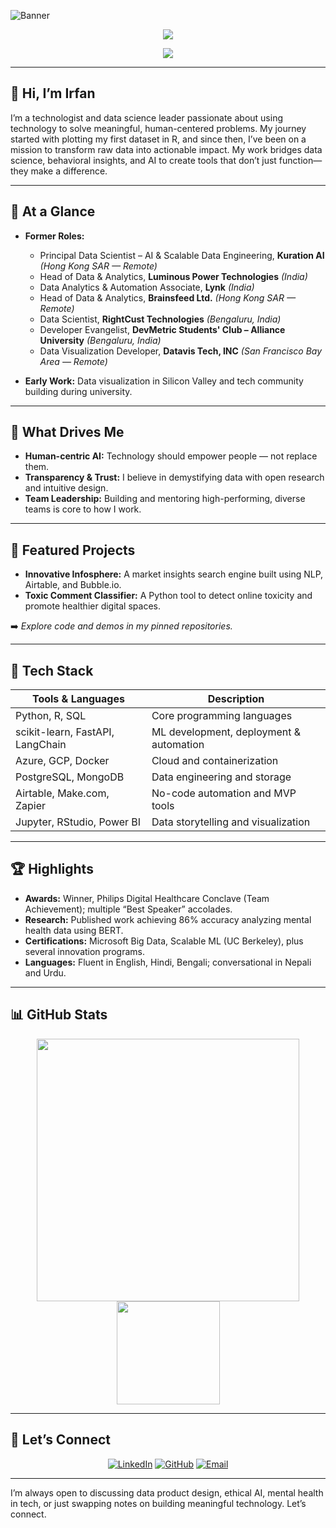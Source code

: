 ![Banner](https://media.licdn.com/dms/image/v2/D5616AQE0lgDvOv59mA/profile-displaybackgroundimage-shrink_350_1400/B56Zg7vf7GHUAc-/0/1753348964564?e=1757548800&v=beta&t=ZEkYJe-Cuk8-r0kd7kgoyXhs6xzwweGF8yk4ZPsXVao)

<p align="center">
  <img src="https://readme-typing-svg.herokuapp.com?color=0077B5&size=28&center=true&vCenter=true&width=650&height=50&lines=Vision+Architect+%7C+Impact+Maker" />
</p>
<p align="center">
  <img src="https://readme-typing-svg.herokuapp.com?color=0077B5&size=28&center=true&vCenter=true&width=650&height=50&lines=Growth+Catalyst+%7C+Data+Alchemist" />
</p>

---

## 👋 Hi, I’m Irfan

I’m a technologist and data science leader passionate about using technology to solve meaningful, human-centered problems. My journey started with plotting my first dataset in R, and since then, I’ve been on a mission to transform raw data into actionable impact. My work bridges data science, behavioral insights, and AI to create tools that don’t just function—they make a difference.

---

## 🚀 At a Glance

- **Former Roles:**
  - Principal Data Scientist – AI & Scalable Data Engineering, **Kuration AI** *(Hong Kong SAR — Remote)*
  - Head of Data & Analytics, **Luminous Power Technologies** *(India)*
  - Data Analytics & Automation Associate, **Lynk** *(India)*
  - Head of Data & Analytics, **Brainsfeed Ltd.** *(Hong Kong SAR — Remote)*
  - Data Scientist, **RightCust Technologies** *(Bengaluru, India)*
  - Developer Evangelist, **DevMetric Students' Club – Alliance University** *(Bengaluru, India)*
  - Data Visualization Developer, **Datavis Tech, INC** *(San Francisco Bay Area — Remote)*

- **Early Work:** Data visualization in Silicon Valley and tech community building during university.

---

## 🎯 What Drives Me

- **Human-centric AI:** Technology should empower people — not replace them.  
- **Transparency & Trust:** I believe in demystifying data with open research and intuitive design.  
- **Team Leadership:** Building and mentoring high-performing, diverse teams is core to how I work.  

---

## 💼 Featured Projects

- **Innovative Infosphere:** A market insights search engine built using NLP, Airtable, and Bubble.io.  
- **Toxic Comment Classifier:** A Python tool to detect online toxicity and promote healthier digital spaces.  

➡️ *Explore code and demos in my pinned repositories.*

---

## 🧰 Tech Stack

| Tools & Languages             | Description                              |
|------------------------------|------------------------------------------|
| Python, R, SQL               | Core programming languages               |
| scikit-learn, FastAPI, LangChain | ML development, deployment & automation |
| Azure, GCP, Docker           | Cloud and containerization               |
| PostgreSQL, MongoDB          | Data engineering and storage             |
| Airtable, Make.com, Zapier   | No-code automation and MVP tools         |
| Jupyter, RStudio, Power BI   | Data storytelling and visualization      |

---

## 🏆 Highlights

- **Awards:** Winner, Philips Digital Healthcare Conclave (Team Achievement); multiple “Best Speaker” accolades.  
- **Research:** Published work achieving 86% accuracy analyzing mental health data using BERT.  
- **Certifications:** Microsoft Big Data, Scalable ML (UC Berkeley), plus several innovation programs.  
- **Languages:** Fluent in English, Hindi, Bengali; conversational in Nepali and Urdu.  

---

## 📊 GitHub Stats

<p align="center">
  <img src="https://github-readme-stats.vercel.app/api?username=irfanalidv&show_icons=true&theme=light&count_private=true" width="420"/>
  <img src="https://github-readme-stats.vercel.app/api/top-langs/?username=irfanalidv&layout=compact&theme=light&langs_count=7&hide=processing&card_width=320" height="165" />
</p>

---

## 🤝 Let’s Connect

<p align="center">
  <a href="https://fr.linkedin.com/in/irfanalidv"><img src="https://img.shields.io/badge/LinkedIn-0077B5?style=for-the-badge&logo=linkedin&logoColor=white" alt="LinkedIn"></a>
  <a href="https://github.com/irfanalidv"><img src="https://img.shields.io/badge/GitHub-161b22?style=for-the-badge&logo=github&logoColor=white" alt="GitHub"></a>
  <a href="mailto:Irfanali29@hotmail.com"><img src="https://img.shields.io/badge/Email-D14836?style=for-the-badge&logo=gmail&logoColor=white" alt="Email"></a>
</p>

---

I’m always open to discussing data product design, ethical AI, mental health in tech, or just swapping notes on building meaningful technology. Let’s connect.
